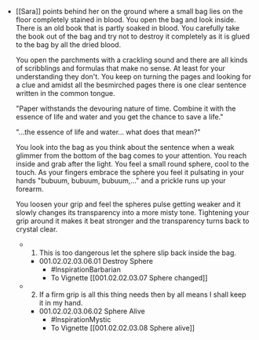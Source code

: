 - [[Sara]] points behind her on the ground where a small bag lies on the floor completely stained in blood. You open the bag and look inside. There is an old book that is partly soaked in blood. You carefully take the book out of the bag and try not to destroy it completely as it is glued to the bag by all the dried blood. 
  
  You open the parchments with a crackling sound and there are all kinds of scribblings and formulas that make no sense.  At least for your understanding they don't. You keep on turning the pages and looking for a clue and amidst all the besmirched pages there is one clear sentence written in the common tongue. 
  
  "Paper withstands the devouring nature of time. Combine it with the essence of life and water and you get the chance to save a life."
  
  "…the essence of life and water… what does that mean?" 
  
  You look into the bag as you think about the sentence when a weak glimmer from the bottom of the bag comes to your attention. You reach inside and grab after the light. You feel a small round sphere, cool to the touch. As your fingers embrace the sphere you feel it pulsating in your hands "bubuum, bubuum, bubuum,…" and a prickle runs up your forearm. 
  
  You loosen your grip and feel the spheres pulse getting weaker and it slowly changes its transparency into a more misty tone. Tightening your grip around it makes it beat stronger and the transparency turns back to crystal clear.
	- 1. This is too dangerous let the sphere slip back inside the bag.
		- 001.02.02.03.06.01 Destroy Sphere
			- #InspirationBarbarian
			- To Vignette [[001.02.02.03.07 Sphere changed]]
	- 2. If a firm grip is all this thing needs then by all means I shall keep it in my hand.
		- 001.02.02.03.06.02 Sphere Alive
			- #InspirationMystic
			- To Vignette [[001.02.02.03.08 Sphere alive]]